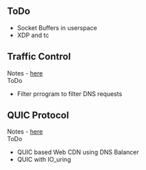 ## ToDo

- Socket Buffers in userspace
- XDP and tc

## Traffic Control 

Notes - [here](./TC.md) \
ToDo
- Filter prrogram to filter DNS requests

## QUIC Protocol 

Notes - [here](./QUIC.md) \
ToDo
- QUIC based Web CDN using DNS Balancer
- QUIC with IO_uring
